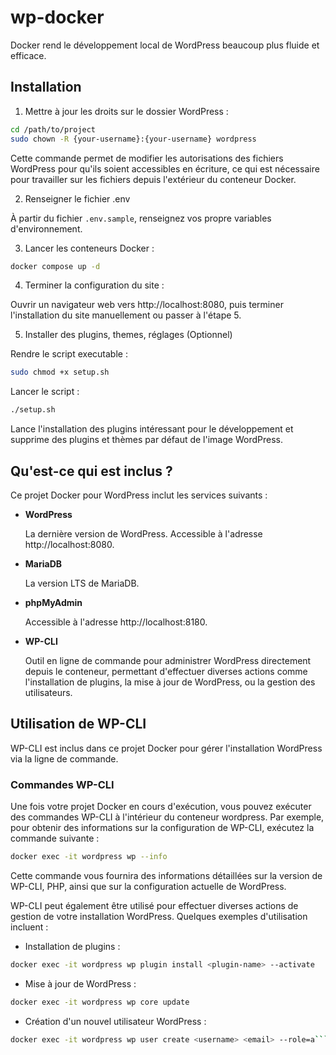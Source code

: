 # wp-docker

Docker rend le développement local de WordPress beaucoup plus fluide et efficace.

## Installation

1. Mettre à jour les droits sur le dossier WordPress :

```bash
cd /path/to/project
sudo chown -R {your-username}:{your-username} wordpress
```

Cette commande permet de modifier les autorisations des fichiers WordPress pour qu'ils soient accessibles en écriture, ce qui est nécessaire pour travailler sur les fichiers depuis l'extérieur du conteneur Docker.

2. Renseigner le fichier .env

À partir du fichier `.env.sample`, renseignez vos propre variables d'environnement.

3. Lancer les conteneurs Docker :

```bash
docker compose up -d
```

4. Terminer la configuration du site :

Ouvrir un navigateur web vers http://localhost:8080, puis terminer l'installation du site manuellement ou passer à l'étape 5.

5. Installer des plugins, themes, réglages (Optionnel)

Rendre le script executable :

```bash
sudo chmod +x setup.sh
```

Lancer le script :

```bash
./setup.sh
```

Lance l'installation des plugins intéressant pour le développement et supprime des plugins et thèmes par défaut de l'image WordPress.

## Qu'est-ce qui est inclus ?

Ce projet Docker pour WordPress inclut les services suivants :

- **WordPress**

  La dernière version de WordPress. Accessible à l'adresse http://localhost:8080.

- **MariaDB**

  La version LTS de MariaDB.

- **phpMyAdmin**

  Accessible à l'adresse http://localhost:8180.

- **WP-CLI**

  Outil en ligne de commande pour administrer WordPress directement depuis le conteneur, permettant d'effectuer diverses actions comme l'installation de plugins, la mise à jour de WordPress, ou la gestion des utilisateurs.

## Utilisation de WP-CLI

WP-CLI est inclus dans ce projet Docker pour gérer l'installation WordPress via la ligne de commande.

### Commandes WP-CLI

Une fois votre projet Docker en cours d'exécution, vous pouvez exécuter des commandes WP-CLI à l'intérieur du conteneur wordpress. Par exemple, pour obtenir des informations sur la configuration de WP-CLI, exécutez la commande suivante :

```bash
docker exec -it wordpress wp --info
```

Cette commande vous fournira des informations détaillées sur la version de WP-CLI, PHP, ainsi que sur la configuration actuelle de WordPress.

WP-CLI peut également être utilisé pour effectuer diverses actions de gestion de votre installation WordPress. Quelques exemples d'utilisation incluent :

- Installation de plugins :

```bash
docker exec -it wordpress wp plugin install <plugin-name> --activate
```

- Mise à jour de WordPress :

```bash
docker exec -it wordpress wp core update
```

- Création d'un nouvel utilisateur WordPress :

````bash
docker exec -it wordpress wp user create <username> <email> --role=a```administrator --user_pass=<password>
````
